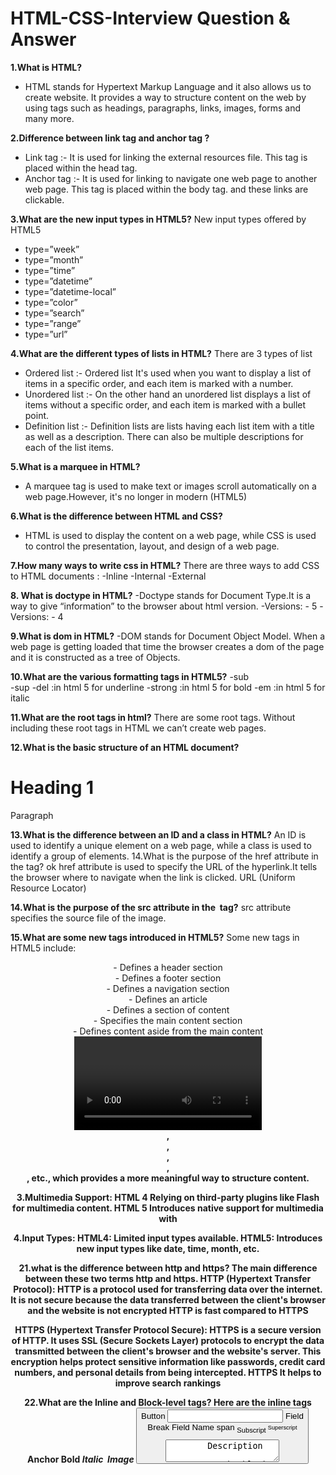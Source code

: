 # HTML-CSS-Interview Question & Answer

**1.What is HTML?**
- HTML stands for Hypertext Markup Language and it also allows us to create website. It provides a way to structure content on the web by using tags such as headings, paragraphs, links, images, forms and many more.

**2.Difference between link tag <link> and anchor tag <a>?**
- Link tag :- It is used for linking the external resources file. This tag is placed within the head tag.
- Anchor tag :- It is used for linking to navigate one web page to another web page. This tag is placed within the body tag. and these links are clickable.

**3.What are the new input types in HTML5?**
New input types offered by HTML5 
- type=”week”
- type=”month”
- type=”time”
- type=”datetime”
- type=”datetime-local”
- type=”color”
- type=”search”
- type=”range”
- type=”url”

**4.What are the different types of lists in HTML?**
There are 3 types of list  
- Ordered list  :- Ordered list It's used when you want to display a list of items in a specific order, and each item is marked with a number.
- Unordered list :- On the other hand an unordered list displays a list of items without a specific order, and each item is marked with a bullet point.
- Definition list :- Definition lists are lists having each list item with a title as well as a description. There can also be multiple descriptions for each of the list items.

**5.What is a marquee in HTML?**
- A marquee tag is used to make text or images scroll automatically on a web page.However, it's no longer in modern (HTML5)

**6.What is the difference between HTML and CSS?**
- HTML is used to display the content on a web page, while CSS is used to control the presentation, layout, and design of a web page.

**7.How many ways to write css in HTML?**
There are three ways to add CSS to HTML documents :
-Inline 
-Internal 
-External

**8. What is doctype in HTML?**
-Doctype  stands for Document Type.It is a way to give  “information” to the browser about  html version.
-Versions: - 5 <!DOCTYPE html />
-Versions: - 4 <!DOCTYPE HTML PUBLIC >


**9.What is dom in HTML?**
-DOM stands for Document Object Model. When a web page is getting loaded that time the browser creates a dom of the page and it is constructed as a tree of Objects. 


**10.What are the various formatting tags in HTML5?**
-sub <sub></sub>  
-sup <sup></sup> 
-del  <del></del> :in html 5 for underline
-strong :in html 5 for bold
-em :in html 5 for italic

**11.What are the root tags in html?**
There are some root tags. Without including these root tags in HTML we can’t create web pages.
<html></html>
<head></head>
<body></body>

**12.What is the basic structure of an HTML document?**
<!DOCTYPE html>
<html>
  <head>
    <title>Page Title</title>
  </head>
<body>
  <h1>Heading 1</h1>
  <p>Paragraph</p>
</body>
</html>


**13.What is the difference between an ID and a class in HTML?**
An ID is used to identify a unique element on a web page, while a class is used to identify a group of elements.
 14.What is the purpose of the href attribute in the <a> tag? ok
href attribute is used to specify the URL of the hyperlink.It tells the browser where to navigate when the link is clicked. 
URL (Uniform Resource  Locator) 


**14.What is the purpose of the src attribute in the <img> tag?**
src attribute specifies the source file of the image.



**15.What are some new tags introduced in HTML5?**
Some new tags in HTML5 include:
<header> - Defines a header section
<footer> - Defines a footer section
<nav> - Defines a navigation section
<article> - Defines an article
<section> - Defines a section of content
<main> - Specifies the main content section
<aside> - Defines content aside from the main content
<video> and <audio> - For embedding media content


**16.What are the attributes in html?**
style :- Specifies the inline CSS style for an element.
href :- Specifies the URL (web address) for a link.
src :- Specifies the URL (web address) for an image.
alt :- Specifies an alternative style for an image.
class :- 
Id:-
type:-
value:-
width
height:-


**17.What is a meta tag?**
A meta tag is an HTML element that provides metadata about a web page. The page  information is not displayed on the page. but is used by browsers and search engines to understand and categorize the content of the page such as page description, keywords, author, and viewport settings for responsive design.
19.What is the difference between inline and block-level elements? ok
Inline elements do not start with a new line and only take up as much width as necessary. 
Block-level elements always start with a new line and take up the full width.


**18.What is the use of an iframe tag?**
iframe stands for "inline frame tag." It's used to embed content from another source (like a different webpage) directly into the current webpage. To integrate external resources like web pages, videos, maps, and more into your own page.


**19.What is the difference between HTML and XHTML?**
HTML and XHTML Both essential languages for creating web pages.The main difference between them syntax and structure.
1.HTML is Hypertext Markup Language
1.XHTML is Extensible Hypertext Markup Language.

2.HTML is not a case-sensitive language.
2.XHTML is a case-sensitive language.

3. HTML is An application of SGML.
3. XHTML is An application of XML.

4. HTML Can function properly without a closing tag.. EX- <br> <p> <p>.
4. XHTML Can’t function properly without being closed. EX- <br/>. <p></p>.

5. HTML No hard rule on structures of the elements. EX- <p><b> The difference
5. XHTML Structure of the elements should be followed. EX- <p></p>

6. HTML Attributes have quotes as optional.
6. XHTML Attributes have quotes mandatory.


**20.Different between html4 and html5?**
**1.Doctype Declaration:**
HTML 4 we have to declare a little lengthy code of doctype. 
HTML 5 we have to  declare  in short code of doctype <!DOCTYPE html>

**2.Semantic Elements:**
HTML 4 we need to specify a name for the div element.
HTML 5 Introduces semantic elements like <section>, <article>, <nav>, <header>, <footer>, etc., which provides a more meaningful way to structure content.

**3.Multimedia Support:**
HTML 4 Relying on third-party plugins like Flash for multimedia content.
HTML 5 Introduces native support for multimedia with <audio> and <video> tags, reducing the need for third-party plugins.

**4.Input Types:**
HTML4: Limited input types available.
HTML5: Introduces new input types like date, time, month, etc.

**21.what is the difference between http and https?**
The main difference between these two terms http and https.
**HTTP** (Hypertext Transfer Protocol):
HTTP is a protocol used for transferring data over the internet.
It is not secure because the data transferred between the client's browser and the website is not encrypted
HTTP is fast compared to HTTPS
  
**HTTPS** (Hypertext Transfer Protocol Secure):
HTTPS is a secure version of HTTP.
It uses SSL (Secure Sockets Layer) protocols to encrypt the data transmitted between the client's browser and the website's server.
This encryption helps protect sensitive information like passwords, credit card numbers, and personal details from being intercepted.
HTTPS It helps to improve search rankings


**22.What are the Inline and Block-level tags?**
**Here are the inline tags**
<a>       	  Anchor
<strong> 	  Bold
<em>      	  Italic
<img>     	  Image
<button> 	  Button
<input>   	  Field
<br>       	  Break
<label>   	  Field Name
<span>   	  span
<sub>    	  Subscript
<sup>    	  Superscript
<textarea>        Description

**Here are the block-level tags**
<header>	  Header
<footer>	  Footer
<section>	  Section
<form>		  User form
<h1> to <h6>	  Heading
<hr>	   	  Horizontal 
<p> 		  Paragraph
<ol>		  Order list
<ul>		  Unorder list
<li>  		  List item
<dl>		  Definition list
<dt>		  Definition terms
<dd>		  Definition description 
<table>	          Grid
<div>		  Division

